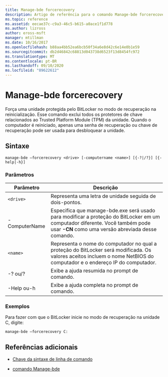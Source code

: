 ```yaml
---
title: Manage-bde forcerecovery
description: Artigo de referência para o comando Manage-bde forcerecovery, que força uma unidade protegida pelo BitLocker para o modo de recuperação na reinicialização.
ms.topic: reference
ms.assetid: eecae37c-c9a3-46c5-b615-a0ace1f1d778
ms.author: lizross
author: eross-msft
manager: mtillman
ms.date: 10/16/2017
ms.openlocfilehash: b88aa4bb52ea6bcb50f34a6e8d42c6e14e0b1e59
ms.sourcegitcommit: db2d46842c68813d043738d6523f13d8454fc972
ms.translationtype: MT
ms.contentlocale: pt-BR
ms.lasthandoff: 09/10/2020
ms.locfileid: "89622612"
---
```

# <a name="manage-bde-forcerecovery"></a>Manage-bde forcerecovery

Força uma unidade protegida pelo BitLocker no modo de recuperação na reinicialização. Esse comando exclui todos os protetores de chave relacionados ao Trusted Platform Module (TPM) da unidade. Quando o computador é reiniciado, apenas uma senha de recuperação ou chave de recuperação pode ser usada para desbloquear a unidade.

## <a name="syntax"></a>Sintaxe

```
manage-bde –forcerecovery <drive> [-computername <name>] [{-?|/?}] [{-help|-h}]
```

### <a name="parameters"></a>Parâmetros

| Parâmetro | Descrição |
| --------- | ----------- |
| `<drive>` | Representa uma letra de unidade seguida de dois-pontos. |
| -ComputerName | Especifica que manage-bde.exe será usado para modificar a proteção do BitLocker em um computador diferente. Você também pode usar **-CN** como uma versão abreviada desse comando. |
| `<name>` | Representa o nome do computador no qual a proteção do BitLocker será modificada. Os valores aceitos incluem o nome NetBIOS do computador e o endereço IP do computador. |
| -? ou/? | Exibe a ajuda resumida no prompt de comando. |
| -Help ou-h | Exibe a ajuda completa no prompt de comando. |

### <a name="examples"></a>Exemplos

Para fazer com que o BitLocker inicie no modo de recuperação na unidade C, digite:

```
manage-bde –forcerecovery C:
```

## <a name="additional-references"></a>Referências adicionais

- [Chave da sintaxe de linha de comando](command-line-syntax-key.md)

- [comando Manage-bde](manage-bde.md)
